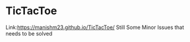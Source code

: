 # TicTacToe
 Link:https://manishm23.github.io/TicTacToe/
Still Some Minor Issues that needs to be solved
